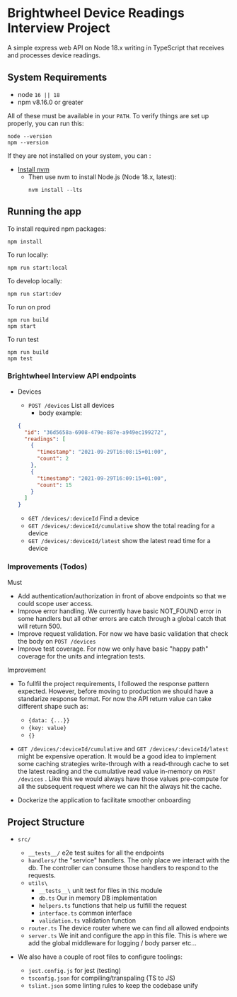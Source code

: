# Brightwheel Device Readings Interview Project

A simple express web API on Node 18.x writing in TypeScript that receives and
processes device readings.

## System Requirements

- node `16 || 18`
- npm v8.16.0 or greater

All of these must be available in your `PATH`. To verify things are set up
properly, you can run this:

```shell
node --version
npm --version
```

If they are not installed on your system, you can :

- <a href="https://github.com/nvm-sh/nvm" target="_blank">Install nvm</a>
  - Then use nvm to install Node.js (Node 18.x, latest):
    ```shell
    nvm install --lts
    ```

## Running the app

To install required npm packages:

```shell
npm install
```

To run locally:

```shell
npm run start:local
```

To develop locally:

```shell
npm run start:dev
```

To run on prod

```shell
npm run build
npm start
```

To run test

```shell
npm run build
npm test
```

### Brightwheel Interview API endpoints

- Devices

  - `POST /devices` List all devices
    - body example:

  ```json
  {
    "id": "36d5658a-6908-479e-887e-a949ec199272",
    "readings": [
      {
        "timestamp": "2021-09-29T16:08:15+01:00",
        "count": 2
      },
      {
        "timestamp": "2021-09-29T16:09:15+01:00",
        "count": 15
      }
    ]
  }
  ```

  - `GET /devices/:deviceId` Find a device
  - `GET /devices/:deviceId/cumulative` show the total reading for a device
  - `GET /devices/:deviceId/latest` show the latest read time for a device

### Improvements (Todos)

Must

- Add authentication/authorization in front of above endpoints so that we could
  scope user access.
- Improve error handling. We currently have basic NOT_FOUND error in some
  handlers but all other errors are catch through a global catch that will
  return 500.
- Improve request validation. For now we have basic validation that check the
  body on `POST /devices`
- Improve test coverage. For now we only have basic "happy path" coverage for
  the units and integration tests.

Improvement

- To fullfil the project requirements, I followed the response pattern expected.
  However, before moving to production we should have a standarize response
  format. For now the API return value can take different shape such as:

  - `{data: {...}}`
  - `{key: value}`
  - `{}`

- `GET /devices/:deviceId/cumulative` and `GET /devices/:deviceId/latest` might
  be expensive operation. It would be a good idea to implement some caching
  strategies write-through with a read-through cache to set the latest reading
  and the cumulative read value in-memory on `POST /devices` . Like this we
  would always have those values pre-compute for all the subsequent request
  where we can hit the always hit the cache.
- Dockerize the application to facilitate smoother onboarding

## Project Structure

- `src/`

  - `__tests__/` e2e test suites for all the endpoints
  - `handlers/` the "service" handlers. The only place we interact with the db.
    The controller can consume those handlers to respond to the requests.
  - `utils\`
    - `__tests__\` unit test for files in this module
    - `db.ts` Our in memory DB implementation
    - `helpers.ts` functions that help us fulfill the request
    - `interface.ts` common interface
    - `validation.ts` validation function
  - `router.ts` The device router where we can find all allowed endpoints
  - `server.ts` We init and configure the app in this file. This is where we add
    the global middleware for logging / body parser etc...

- We also have a couple of root files to configure toolings:
  - `jest.config.js` for jest (testing)
  - `tsconfig.json` for compiling/transpaling (TS to JS)
  - `tslint.json` some linting rules to keep the codebase unify
